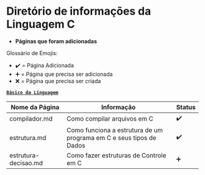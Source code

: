 # Diretório de informações da Linguagem C

* **Páginas que foram adicionadas**

Glossário de Emojis:

* :heavy_check_mark: = Página Adicionada
* :heavy_plus_sign: = Página que precisa ser adicionada
* :x: = Página que precisa ser criada

[**`Básico da Linguagem`**]()

Nome da Página|Informação|Status
|---|---|---|
compilador.md| Como compilar arquivos em C|:heavy_check_mark:
estrutura.md|Como funciona a estrutura de um programa em C e seus tipos de Dados| :heavy_check_mark:
estrutura-decisao.md| Como fazer estruturas de Controle em C|:heavy_plus_sign:
